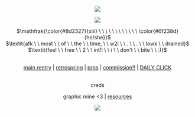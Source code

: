 <p align="center">
 <img src="https://media.discordapp.net/attachments/1188404571798781983/1246611711926993057/Untitled654_20240602064850.png?ex=665d0521&is=665bb3a1&hm=18b26c987995c9aad2b38724f01905aa46e116c2663469c03b76ed1758ccedcc&=&format=webp&quality=lossless&width=1025&height=256" />
</p>

<p align="center">
 <img src="https://media.discordapp.net/attachments/1188404571798781983/1246611711155376128/Untitled653_20240602063749.png?ex=665d0520&is=665bb3a0&hm=f8d23260ab861c78abd8d0aead67008b20465f57efd2ea471e2c5694b9495053&=&format=webp&quality=lossless&width=827&height=498" />
</p>

<p align="center">
$\mathfrak{\color{#8d2327}{xiii} \ \ \ \ \ \ \ \ \ \ \ \ \color{#6f238d}{he/she}}$ <br>
$\textit{afk \ \ most \ \ of \ \ the \ \ time, \ \ w2i \ \ . \ \ . \ \ lowk \ \ drained}$ <br>
$\textit{feel \ \ free \ \ 2 \ \ int!! \ \ i \ \ don't \ \ bite \ \ :)}$
</p>

<div align="center"> 

 <br> [main rentry](https://rentry.co/ENCO-RE) | [retrospring](https://retrospring.net/@DTH13) | [prns](https://en.pronouns.page/@russian.roulette) | [commission!!](https://xii13.carrd.co/) | [DAILY CLICK](https://arab.org/click-to-help/) </div>
</p>

<div align="center"> 
<br> creds
  
  graphic mine <3 | [resources](https://rentry.co/ulzzang) </div>
</p>


<p align="center">
 <img src="https://media.discordapp.net/attachments/1188404571798781983/1246611712308805692/Untitled654_20240602064904.png?ex=665d0521&is=665bb3a1&hm=2aefe435b4a518b5d01267392f3f1ee0b343b84d868776a10ad306d658aa1c73&=&format=webp&quality=lossless&width=1025&height=256" />
</p>
